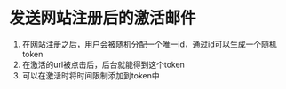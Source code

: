 # 发送网站注册后的激活邮件

1. 在网站注册之后，用户会被随机分配一个唯一id，通过id可以生成一个随机token
2. 在激活的url被点击后，后台就能得到这个token
3. 可以在激活时将时间限制添加到token中
